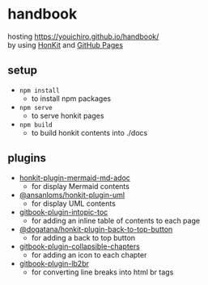 # handbook
hosting https://youichiro.github.io/handbook/  
by using [HonKit](https://github.com/honkit/honkit) and [GitHub Pages](https://docs.github.com/ja/pages)

## setup
- `npm install`
  - to install npm packages
- `npm serve`
  - to serve honkit pages
- `npm build`
  - to build honkit contents into ./docs

## plugins
- [honkit-plugin-mermaid-md-adoc](https://github.com/mouse9527/honkit-plugin-mermaid)
  - for display Mermaid contents
- [@ansanloms/honkit-plugin-uml](https://github.com/ansanloms/honkit-plugin-uml)
  - for display UML contents
- [gitbook-plugin-intopic-toc](https://github.com/fzankl/gitbook-plugin-intopic-toc)
  - for adding an inline table of contents to each page
- [@dogatana/honkit-plugin-back-to-top-button](https://github.com/dogatana/honkit-plugin-back-to-top-button)
  - for adding a back to top button
- [gitbook-plugin-collapsible-chapters](https://github.com/vihanb/gitbook-plugin-collapsible-chapters)
  - for adding an icon to each chapter
- [gitbook-plugin-lb2br](https://www.npmjs.com/package/gitbook-plugin-lb2br)
  - for converting line breaks into html br tags

